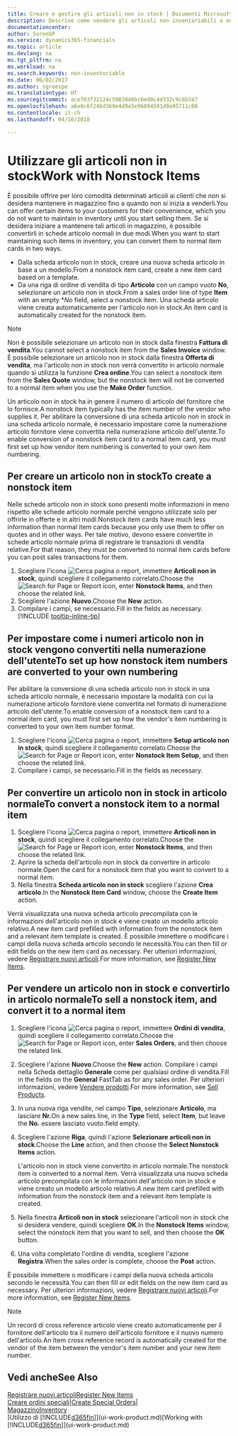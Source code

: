 ```yaml
---
title: Creare e gestire gli articoli non in stock | Documenti Microsoft
description: Descrive come vendere gli articoli non inventariabili o non gestiti in magazzino.
documentationcenter: 
author: SorenGP
ms.service: dynamics365-financials
ms.topic: article
ms.devlang: na
ms.tgt_pltfrm: na
ms.workload: na
ms.search.keywords: non-inventoriable
ms.date: 06/02/2017
ms.author: sgroespe
ms.translationtype: HT
ms.sourcegitcommit: acef03f32124c5983846bc6ed0c4d332c9c8b347
ms.openlocfilehash: a6e8c6f24bd369e4d9a5e96894501d9a95711c00
ms.contentlocale: it-ch
ms.lasthandoff: 04/16/2018

---
```

# <a name="work-with-nonstock-items"></a><span data-ttu-id="476a6-103">Utilizzare gli articoli non in stock</span><span class="sxs-lookup"><span data-stu-id="476a6-103">Work with Nonstock Items</span></span>
<span data-ttu-id="476a6-104">È possibile offrire per loro comodità determinati articoli ai clienti che non si desidera mantenere in magazzino fino a quando non si inizia a venderli.</span><span class="sxs-lookup"><span data-stu-id="476a6-104">You can offer certain items to your customers for their convenience, which you do not want to maintain in inventory until you start selling them.</span></span> <span data-ttu-id="476a6-105">Se si desidera iniziare a mantenere tali articoli in magazzino, è possibile convertirli in schede articolo normali in due modi.</span><span class="sxs-lookup"><span data-stu-id="476a6-105">When you want to start maintaining such items in inventory, you can convert them to normal item cards in two ways.</span></span>

* <span data-ttu-id="476a6-106">Dalla scheda articolo non in stock, creare una nuova scheda articolo in base a un modello.</span><span class="sxs-lookup"><span data-stu-id="476a6-106">From a nonstock item card, create a new item card based on a template.</span></span>
* <span data-ttu-id="476a6-107">Da una riga di ordine di vendita di tipo **Articolo** con un campo vuoto **No**, selezionare un articolo non in stock.</span><span class="sxs-lookup"><span data-stu-id="476a6-107">From a sales order line of type **Item** with an empty \**No* field, select a nonstock item.</span></span> <span data-ttu-id="476a6-108">Una scheda articolo viene creata automaticamente per l'articolo non in stock.</span><span class="sxs-lookup"><span data-stu-id="476a6-108">An item card is automatically created for the nonstock item.</span></span>

> [!NOTE]  
>   <span data-ttu-id="476a6-109">Non è possibile selezionare un articolo non in stock dalla finestra **Fattura di vendita**.</span><span class="sxs-lookup"><span data-stu-id="476a6-109">You cannot select a nonstock item from the **Sales Invoice** window.</span></span> <span data-ttu-id="476a6-110">È possibile selezionare un articolo non in stock dalla finestra **Offerta di vendita**, ma l'articolo non in stock non verrà convertito in articolo normale quando si utilizza la funzione **Crea ordine**.</span><span class="sxs-lookup"><span data-stu-id="476a6-110">You can select a nonstock item from the **Sales Quote** window, but the nonstock item will not be converted to a normal item when you use the **Make Order** function.</span></span>

<span data-ttu-id="476a6-111">Un articolo non in stock ha in genere il numero di articolo del fornitore che lo fornisce.</span><span class="sxs-lookup"><span data-stu-id="476a6-111">A nonstock item typically has the item number of the vendor who supplies it.</span></span> <span data-ttu-id="476a6-112">Per abilitare la conversione di una scheda articolo non in stock in una scheda articolo normale, è necessario impostare come la numerazione articolo fornitore viene convertita nella numerazione articolo dell'utente.</span><span class="sxs-lookup"><span data-stu-id="476a6-112">To enable conversion of a nonstock item card to a normal item card, you must first set up how vendor item numbering is converted to your own item numbering.</span></span>   

## <a name="to-create-a-nonstock-item"></a><span data-ttu-id="476a6-113">Per creare un articolo non in stock</span><span class="sxs-lookup"><span data-stu-id="476a6-113">To create a nonstock item</span></span>
<span data-ttu-id="476a6-114">Nelle schede articolo non in stock sono presenti molte informazioni in meno rispetto alle schede articolo normale perché vengono utilizzate solo per offrirle in offerte e in altri modi.</span><span class="sxs-lookup"><span data-stu-id="476a6-114">Nonstock item cards have much less information than normal item cards because you only use them to offer on quotes and in other ways.</span></span> <span data-ttu-id="476a6-115">Per tale motivo, devono essere convertite in schede articolo normale prima di registrare le transazioni di vendita relative.</span><span class="sxs-lookup"><span data-stu-id="476a6-115">For that reason, they must be converted to normal item cards before you can post sales transactions for them.</span></span>

1. <span data-ttu-id="476a6-116">Scegliere l'icona ![Cerca pagina o report](media/ui-search/search_small.png "icona Cerca pagina o report"), immettere **Articoli non in stock**, quindi scegliere il collegamento correlato.</span><span class="sxs-lookup"><span data-stu-id="476a6-116">Choose the ![Search for Page or Report](media/ui-search/search_small.png "Search for Page or Report icon") icon, enter **Nonstock Items**, and then choose the related link.</span></span>
2. <span data-ttu-id="476a6-117">Scegliere l'azione **Nuovo**.</span><span class="sxs-lookup"><span data-stu-id="476a6-117">Choose the **New** action.</span></span>
3. <span data-ttu-id="476a6-118">Compilare i campi, se necessario.</span><span class="sxs-lookup"><span data-stu-id="476a6-118">Fill in the fields as necessary.</span></span> [!INCLUDE [tooltip-inline-tip](includes/tooltip-inline-tip_md.md)]

## <a name="to-set-up-how-nonstock-item-numbers-are-converted-to-your-own-numbering"></a><span data-ttu-id="476a6-119">Per impostare come i numeri articolo non in stock vengono convertiti nella numerazione dell'utente</span><span class="sxs-lookup"><span data-stu-id="476a6-119">To set up how nonstock item numbers are converted to your own numbering</span></span>
<span data-ttu-id="476a6-120">Per abilitare la conversione di una scheda articolo non in stock in una scheda articolo normale, è necessario impostare la modalità con cui la numerazione articolo fornitore viene convertita nel formato di numerazione articolo dell'utente.</span><span class="sxs-lookup"><span data-stu-id="476a6-120">To enable conversion of a nonstock item card to a normal item card, you must first set up how the vendor's item numbering is converted to your own item number format.</span></span>

1. <span data-ttu-id="476a6-121">Scegliere l'icona ![Cerca pagina o report](media/ui-search/search_small.png "icona Cerca pagina o report"), immettere **Setup articolo non in stock**, quindi scegliere il collegamento correlato.</span><span class="sxs-lookup"><span data-stu-id="476a6-121">Choose the ![Search for Page or Report](media/ui-search/search_small.png "Search for Page or Report icon") icon, enter **Nonstock Item Setup**, and then choose the related link.</span></span>
2. <span data-ttu-id="476a6-122">Compilare i campi, se necessario.</span><span class="sxs-lookup"><span data-stu-id="476a6-122">Fill in the fields as necessary.</span></span>

## <a name="to-convert-a-nonstock-item-to-a-normal-item"></a><span data-ttu-id="476a6-123">Per convertire un articolo non in stock in articolo normale</span><span class="sxs-lookup"><span data-stu-id="476a6-123">To convert a nonstock item to a normal item</span></span>
1. <span data-ttu-id="476a6-124">Scegliere l'icona ![Cerca pagina o report](media/ui-search/search_small.png "icona Cerca pagina o report"), immettere **Articoli non in stock**, quindi scegliere il collegamento correlato.</span><span class="sxs-lookup"><span data-stu-id="476a6-124">Choose the ![Search for Page or Report](media/ui-search/search_small.png "Search for Page or Report icon") icon, enter **Nonstock Items**, and then choose the related link.</span></span>
2. <span data-ttu-id="476a6-125">Aprire la scheda dell'articolo non in stock da convertire in articolo normale.</span><span class="sxs-lookup"><span data-stu-id="476a6-125">Open the card for a nonstock item that you want to convert to a normal item.</span></span>
3. <span data-ttu-id="476a6-126">Nella finestra **Scheda articolo non in stock** scegliere l'azione **Crea articolo**.</span><span class="sxs-lookup"><span data-stu-id="476a6-126">In the **Nonstock Item Card** window, choose the **Create Item** action.</span></span>

<span data-ttu-id="476a6-127">Verrà visualizzata una nuova scheda articolo precompilata con le informazioni dell'articolo non in stock e viene creato un modello articolo relativo.</span><span class="sxs-lookup"><span data-stu-id="476a6-127">A new item card prefilled with information from the nonstock item and a relevant item template is created.</span></span> <span data-ttu-id="476a6-128">È possibile immettere o modificare i campi della nuova scheda articolo secondo le necessità.</span><span class="sxs-lookup"><span data-stu-id="476a6-128">You can then fill or edit fields on the new item card as necessary.</span></span> <span data-ttu-id="476a6-129">Per ulteriori informazioni, vedere [Registrare nuovi articoli](inventory-how-register-new-items.md).</span><span class="sxs-lookup"><span data-stu-id="476a6-129">For more information, see [Register New Items](inventory-how-register-new-items.md).</span></span>

## <a name="to-sell-a-nonstock-item-and-convert-it-to-a-normal-item"></a><span data-ttu-id="476a6-130">Per vendere un articolo non in stock e convertirlo in articolo normale</span><span class="sxs-lookup"><span data-stu-id="476a6-130">To sell a nonstock item, and convert it to a normal item</span></span>
1. <span data-ttu-id="476a6-131">Scegliere l'icona ![Cerca pagina o report](media/ui-search/search_small.png "icona Cerca pagina o report"), immettere **Ordini di vendita**, quindi scegliere il collegamento correlato.</span><span class="sxs-lookup"><span data-stu-id="476a6-131">Choose the ![Search for Page or Report](media/ui-search/search_small.png "Search for Page or Report icon") icon, enter **Sales Orders**, and then choose the related link.</span></span>
2. <span data-ttu-id="476a6-132">Scegliere l'azione **Nuovo**.</span><span class="sxs-lookup"><span data-stu-id="476a6-132">Choose the **New** action.</span></span> <span data-ttu-id="476a6-133">Compilare i campi nella Scheda dettaglio **Generale** come per qualsiasi ordine di vendita.</span><span class="sxs-lookup"><span data-stu-id="476a6-133">Fill in the fields on the **General** FastTab as for any sales order.</span></span> <span data-ttu-id="476a6-134">Per ulteriori informazioni, vedere [Vendere prodotti](sales-how-sell-products.md).</span><span class="sxs-lookup"><span data-stu-id="476a6-134">For more information, see [Sell Products](sales-how-sell-products.md).</span></span>
3. <span data-ttu-id="476a6-135">In una nuova riga vendite, nel campo **Tipo**, selezionare **Articolo**, ma lasciare **Nr.**</span><span class="sxs-lookup"><span data-stu-id="476a6-135">On a new sales line, in the **Type** field, select **Item**, but leave the **No.**</span></span> <span data-ttu-id="476a6-136">essere lasciato vuoto.</span><span class="sxs-lookup"><span data-stu-id="476a6-136">field empty.</span></span>
4. <span data-ttu-id="476a6-137">Scegliere l'azione **Riga**, quindi l'azione **Selezionare articoli non in stock**.</span><span class="sxs-lookup"><span data-stu-id="476a6-137">Choose the **Line** action, and then choose the **Select Nonstock Items** action.</span></span>

    <span data-ttu-id="476a6-138">L'articolo non in stock viene convertito in articolo normale.</span><span class="sxs-lookup"><span data-stu-id="476a6-138">The nonstock item is converted to a normal item.</span></span> <span data-ttu-id="476a6-139">Verrà visualizzata una nuova scheda articolo precompilata con le informazioni dell'articolo non in stock e viene creato un modello articolo relativo.</span><span class="sxs-lookup"><span data-stu-id="476a6-139">A new item card prefilled with information from the nonstock item and a relevant item template is created.</span></span>
5. <span data-ttu-id="476a6-140">Nella finestra **Articoli non in stock** selezionare l'articoli non in stock che si desidera vendere, quindi scegliere **OK**.</span><span class="sxs-lookup"><span data-stu-id="476a6-140">In the **Nonstock Items** window, select the nonstock item that you want to sell, and then choose the **OK** button.</span></span>
6. <span data-ttu-id="476a6-141">Una volta completato l'ordine di vendita, scegliere l'azione **Registra**.</span><span class="sxs-lookup"><span data-stu-id="476a6-141">When the sales order is complete, choose the **Post** action.</span></span>

<span data-ttu-id="476a6-142">È possibile immettere o modificare i campi della nuova scheda articolo secondo le necessità.</span><span class="sxs-lookup"><span data-stu-id="476a6-142">You can then fill or edit fields on the new item card as necessary.</span></span> <span data-ttu-id="476a6-143">Per ulteriori informazioni, vedere [Registrare nuovi articoli](inventory-how-register-new-items.md).</span><span class="sxs-lookup"><span data-stu-id="476a6-143">For more information, see [Register New Items](inventory-how-register-new-items.md).</span></span>

> [!NOTE]  
>   <span data-ttu-id="476a6-144">Un record di cross reference articolo viene creato automaticamente per il fornitore dell'articolo tra il numero dell'articolo fornitore e il nuovo numero dell'articolo.</span><span class="sxs-lookup"><span data-stu-id="476a6-144">An Item cross reference record is automatically created for the vendor of the item between the vendor's item number and your new item number.</span></span>

## <a name="see-also"></a><span data-ttu-id="476a6-145">Vedi anche</span><span class="sxs-lookup"><span data-stu-id="476a6-145">See Also</span></span>
[<span data-ttu-id="476a6-146">Registrare nuovi articoli</span><span class="sxs-lookup"><span data-stu-id="476a6-146">Register New Items</span></span>](inventory-how-register-new-items.md)  
<span data-ttu-id="476a6-147">[Creare ordini speciali](sales-how-to-create-special-orders.md)|</span><span class="sxs-lookup"><span data-stu-id="476a6-147">[Create Special Orders](sales-how-to-create-special-orders.md)|</span></span>  
[<span data-ttu-id="476a6-148">Magazzino</span><span class="sxs-lookup"><span data-stu-id="476a6-148">Inventory</span></span>](inventory-manage-inventory.md)  
<span data-ttu-id="476a6-149">[Utilizzo di [!INCLUDE[d365fin](includes/d365fin_md.md)]](ui-work-product.md)</span><span class="sxs-lookup"><span data-stu-id="476a6-149">[Working with [!INCLUDE[d365fin](includes/d365fin_md.md)]](ui-work-product.md)</span></span>

